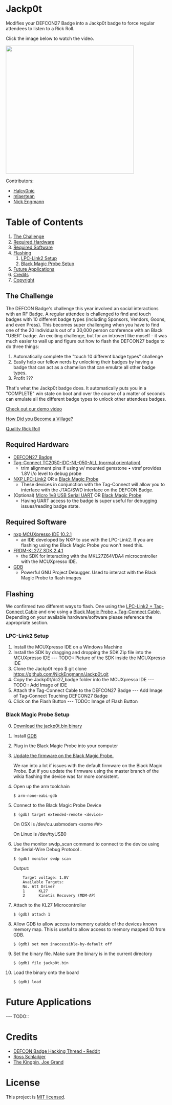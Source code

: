 # Jackp0t
Modifies your DEFCON27 Badge into a Jackp0t badge to force regular attendees to listen to a Rick Roll.

Click the image below to watch the video.

[<img src="./imgs/Jackp0t.png" data-canonical-src="./imgs/Jackp0t.png" width="400"/>](https://youtu.be/2Dge06hO1Co)


Contributors:
- [Halcy0nic](https://twitter.com/Halcy0nic)
- [mlaertean](https://twitter.com/mlaertean)
- [Nick Engmann](https://twitter.com/NickySlicksHaha)

# Table of Contents
1. [The Challenge](#the-challenge)
2. [Required Hardware](#required-hardware)
3. [Required Software](#required-software)
4. [Flashing](#flashing)
    1. [LPC-Link2 Setup](#lpc-link2-setup)
    2. [Black Magic Probe Setup](#black-magic-probe-setup)
5. [Future Applications](#future-applications)
6. [Credits](#credits)
7. [Copyright](#copyright)

## The Challenge
The DEFCON Badge's challenge this year involved an social interactions with an RF Badge. A regular attendee is challenged to find and touch badges with 10 different badge types (including Sponsors, Vendors, Goons, and even Press). This becomes super challenging when you have to find one of the 20 individuals out of a 30,000 person conference with an Black "UBER" badge. An exciting challenge, but for an introvert like myself - it was much easier to wall up and figure out how to flash the DEFCON27 badge to do three things:

1. Automatically complete the "touch 10 different badge types" challenge
2. Easily help our fellow nerds by unlocking their badges by having a badge that can act as a chamelion that can emulate all other badge types.
3. Profit ???

That's what the Jackp0t badge does. It automatically puts you in a "COMPLETE" win state on boot and over the course of a matter of seconds can emulate all the different badge types to unlock other attendees badges. 

[Check out our demo video](https://youtu.be/yLcS24CV8U8)

[How Did you Become a Village?](https://youtu.be/owiwTgvgGdE)

[Quality Rick Roll](https://youtu.be/Qs6HjLnBc5k)

## Required Hardware

- [DEFCON27 Badge](https://hackaday.com/2019/08/08/first-look-at-def-con-27-official-badge-kingpin-is-back/)
- [Tag-Connect TC2050-IDC-NL-050-ALL (normal orientation)](http://www.tag-connect.com/node/199)
    - trim alignment pins if using w/ mounted gemstone • vtref provides 1.8V i/o level to debug probe
- [NXP LPC-Link2](https://www.nxp.com/design/microcontrollers-developer-resources/lpc-microcontroller-utilities/lpc-link2:OM13054) OR a [Black Magic Probe](https://1bitsquared.com/products/black-magic-probe)
    - These devices in conjunction with the Tag-Connect will allow you to interface with the JTAG/SWD interface on the DEFCON Badge.
- (Optional) [Micro 1v8 USB Serial UART](http://jim.sh/1v8/) OR [Black Magic Probe](https://1bitsquared.com/products/black-magic-probe)
    - Having UART access to the badge is super useful for debugging issues/reading badge state.

## Required Software
- [nxp MCUXpresso IDE 10.2.1](https://media.defcon.org/DEF%20CON%2027/DEF%20CON%2027%20badge/Development%20Environment/MCUXpressoIDE_10.2.1_795.exe)
    - an IDE developed by NXP to use with the LPC-Link2. If you are flashing using the Black Magic Probe you won't need this.
- [FRDM-KL27Z SDK 2.4.1](https://media.defcon.org/DEF%20CON%2027/DEF%20CON%2027%20badge/Development%20Environment/SDK_2.4.1_FRDM-KL27Z.zip)
    - the SDK for interacting with the MKL27Z64VDA4 microcontroller with the MCUXpresso IDE.
- [GDB](https://www.gnu.org/software/gdb/download/)
    - Powerful GNU Project Debugger. Used to interact with the Black Magic Probe to flash images

## Flashing
We confirmed two different ways to flash. One using the [LPC-Link2 + Tag-Connect Cable](#lpc-link2-setup) and one using a [Black Magic Probe + Tag-Connect Cable](#black-magic-probe-setup). Depending on your available hardware/software please reference the appropriate section.

### LPC-Link2 Setup
1. Install the MCUXpresso IDE on a Windows Machine
2. Install the SDK by dragging and dropping the SDK Zip file into the MCUXpresso IDE
--- TODO:: Picture of the SDK inside the MCUXpresso IDE
3. Clone the Jackp0t repo
    $ git clone https://github.com/NickEngmann/Jackp0t.git
4. Copy the Jackp0t/dc27_badge folder into the MCUXpresso IDE
--- TODO:: Add Image of IDE
5. Attach the Tag-Connect Cable to the DEFCON27 Badge
--- Add Image of Tag-Connect Touching DEFCON27 Badge
6. Click on the Flash Button
--- TODO:: Image of Flash Button


### Black Magic Probe Setup
0. [Download the jackp0t.bin binary](https://github.com/NickEngmann/Jackp0t/releases/download/0.9/jackp0t.bin)
1. Install [GDB](https://www.gnu.org/software/gdb/download/)
2. Plug in the Black Magic Probe into your computer
3. [Update the firmware on the Black Magic Probe.](https://github.com/blacksphere/blackmagic/wiki/Upgrading-Firmware)

    We ran into a lot if issues with the default firmware on the Black Magic Probe. But if you update the firmware using the master branch of the wikia flashing the device was far more consistent.

4. Open up the arm toolchain

    ```
    $ arm-none-eabi-gdb
    ```

5. Connect to the Black Magic Probe Device
    ```
    $ (gdb) target extended-remote <device> 
    ```
    On OSX <device> is /dev/cu.usbmodem <some ##>

    On Linux <device> is /dev/ttyUSB0

6.  Use the monitor swdp_scan  command to connect to the device using the Serial-Wire Debug Protocol .
    ```
    $ (gdb) monitor swdp scan
    ```
    Output:
    ```
        Target voltage: 1.8V
        Available Targets:
        No. Att Driver
        1      KL27
        2      Kinetis Recovery (MDM-AP)
    ```
7. Attach to the KL27 Microcontroller
    ```
    $ (gdb) attach 1
    ```

8. Allow GDB to allow access to memory outside of the devices known memory map. This is useful to allow access to memory mapped IO from GDB.
    ```
    $ (gdb) set mem inaccessible-by-default off
    ```
9. Set the binary file. Make sure the binary is in the current directory
    ```
    $ (gdb) file jackp0t.bin
    ```
10. Load the binary onto the board
    ```
    $ (gdb) load
    ```

# Future Applications
--- TODO::

# Credits
- [DEFCON Badge Hacking Thread - Reddit](https://www.reddit.com/r/Defcon/comments/cnn2x7/dc_27_badge_hacking_thread/)
- [Ross Schlaikjer](https://rhye.org/)
- [The Kingpin, Joe Grand](https://twitter.com/joegrand)

# License

This project is [MIT licensed](./LICENSE.md).